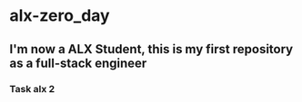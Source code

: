 # alx-zero_day
## I'm now a ALX Student, this is my first repository as a full-stack engineer
### Task alx 2
